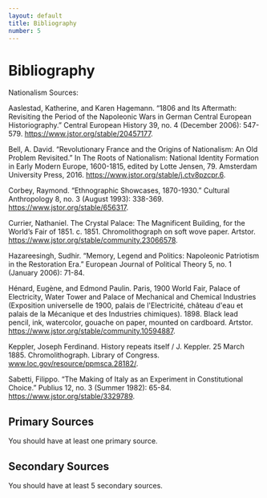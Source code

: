 ```yaml
---
layout: default
title: Bibliography
number: 5
---
```


# Bibliography

Nationalism Sources:

Aaslestad, Katherine, and Karen Hagemann. “1806 and Its Aftermath: Revisiting the Period of the Napoleonic Wars in German Central European Historiography.” Central European History 39, no. 4 (December 2006): 547-579. https://www.jstor.org/stable/20457177.

Bell, A. David. “Revolutionary France and the Origins of Nationalism: An Old Problem Revisited.” In The Roots of Nationalism: National Identity Formation in Early Modern Europe, 1600-1815, edited by Lotte Jensen, 79. Amsterdam University Press, 2016. https://www.jstor.org/stable/j.ctv8pzcpr.6.

Corbey, Raymond. “Ethnographic Showcases, 1870-1930.” Cultural Anthropology 8, no. 3 (August 1993): 338-369. https://www.jstor.org/stable/656317.

Currier, Nathaniel. The Crystal Palace: The Magnificent Building, for the World’s Fair of 1851. c. 1851. Chromolithograph on soft wove paper. Artstor. https://www.jstor.org/stable/community.23066578.

Hazareesingh, Sudhir. “Memory, Legend and Politics: Napoleonic Patriotism in the Restoration Era.” European Journal of Political Theory 5, no. 1 (January 2006): 71-84.

Hénard, Eugène, and Edmond Paulin. Paris, 1900 World Fair, Palace of Electricity, Water Tower and Palace of Mechanical and Chemical Industries (Exposition universelle de 1900, palais de l'Electricité, château d'eau et palais de la Mécanique et des Industries chimiques). 1898. Black lead pencil, ink, watercolor, gouache on paper, mounted on cardboard. Artstor. https://www.jstor.org/stable/community.10594887.

Keppler, Joseph Ferdinand. History repeats itself / J. Keppler. 25 March 1885. Chromolithograph. Library of Congress. www.loc.gov/resource/ppmsca.28182/.

Sabetti, Filippo. “The Making of Italy as an Experiment in Constitutional Choice.” Publius 12, no. 3 (Summer 1982): 65-84. https://www.jstor.org/stable/3329789. 

## Primary Sources

You should have at least one primary source.

## Secondary Sources

You should have at least 5 secondary sources.
